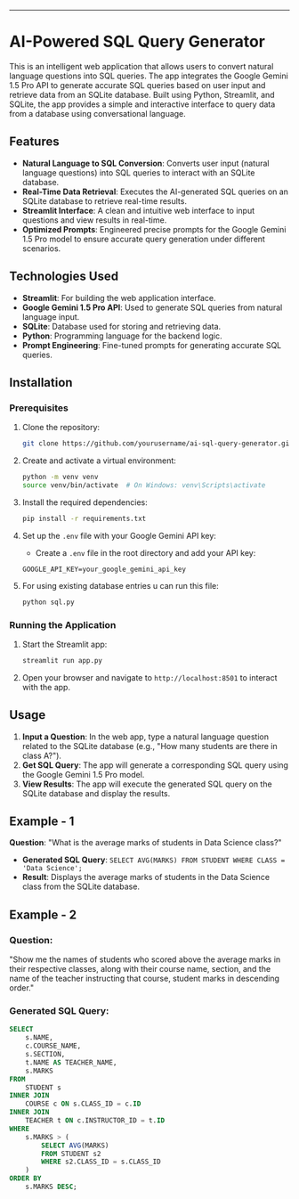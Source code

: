 
---

# AI-Powered SQL Query Generator

This is an intelligent web application that allows users to convert natural language questions into SQL queries. The app integrates the Google Gemini 1.5 Pro API to generate accurate SQL queries based on user input and retrieve data from an SQLite database. Built using Python, Streamlit, and SQLite, the app provides a simple and interactive interface to query data from a database using conversational language.

## Features

- **Natural Language to SQL Conversion**: Converts user input (natural language questions) into SQL queries to interact with an SQLite database.
- **Real-Time Data Retrieval**: Executes the AI-generated SQL queries on an SQLite database to retrieve real-time results.
- **Streamlit Interface**: A clean and intuitive web interface to input questions and view results in real-time.
- **Optimized Prompts**: Engineered precise prompts for the Google Gemini 1.5 Pro model to ensure accurate query generation under different scenarios.

## Technologies Used

- **Streamlit**: For building the web application interface.
- **Google Gemini 1.5 Pro API**: Used to generate SQL queries from natural language input.
- **SQLite**: Database used for storing and retrieving data.
- **Python**: Programming language for the backend logic.
- **Prompt Engineering**: Fine-tuned prompts for generating accurate SQL queries.

## Installation

### Prerequisites

1. Clone the repository:
   ```bash
   git clone https://github.com/yourusername/ai-sql-query-generator.git
   ```

2. Create and activate a virtual environment:
   ```bash
   python -m venv venv
   source venv/bin/activate  # On Windows: venv\Scripts\activate
   ```

3. Install the required dependencies:
   ```bash
   pip install -r requirements.txt
   ```

4. Set up the `.env` file with your Google Gemini API key:
   - Create a `.env` file in the root directory and add your API key:
   ```text
   GOOGLE_API_KEY=your_google_gemini_api_key
   ```
5. For using existing database entries u can run this file:
   ```bash
   python sql.py
   ```


### Running the Application

1. Start the Streamlit app:
   ```bash
   streamlit run app.py
   ```

2. Open your browser and navigate to `http://localhost:8501` to interact with the app.

## Usage

1. **Input a Question**: In the web app, type a natural language question related to the SQLite database (e.g., "How many students are there in class A?").
2. **Get SQL Query**: The app will generate a corresponding SQL query using the Google Gemini 1.5 Pro model.
3. **View Results**: The app will execute the generated SQL query on the SQLite database and display the results.

## Example - 1

**Question**: "What is the average marks of students in Data Science class?"
- **Generated SQL Query**: `SELECT AVG(MARKS) FROM STUDENT WHERE CLASS = 'Data Science';`
- **Result**: Displays the average marks of students in the Data Science class from the SQLite database.

## Example - 2

### **Question**:
"Show me the names of students who scored above the average marks in their respective classes, along with their course name, section, and the name of the teacher instructing that course, student marks in descending order."

### **Generated SQL Query**:
```sql
SELECT 
    s.NAME, 
    c.COURSE_NAME, 
    s.SECTION, 
    t.NAME AS TEACHER_NAME, 
    s.MARKS
FROM 
    STUDENT s
INNER JOIN 
    COURSE c ON s.CLASS_ID = c.ID
INNER JOIN 
    TEACHER t ON c.INSTRUCTOR_ID = t.ID
WHERE 
    s.MARKS > (
        SELECT AVG(MARKS) 
        FROM STUDENT s2 
        WHERE s2.CLASS_ID = s.CLASS_ID
    )
ORDER BY 
    s.MARKS DESC;

